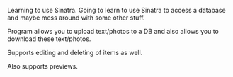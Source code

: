 Learning to use Sinatra. Going to learn to use Sinatra to access a database and maybe mess around with some other stuff.

Program allows you to upload text/photos to a DB and also allows you to download these text/photos. 

Supports editing and deleting of items as well. 

Also supports previews. 
